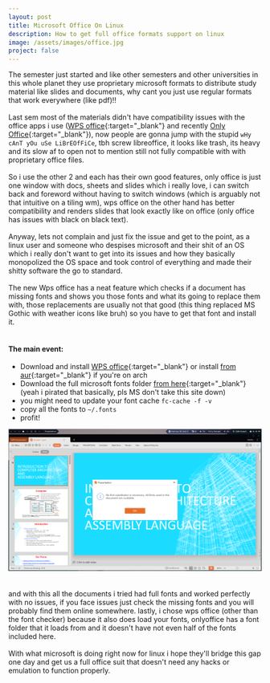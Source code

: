 ```yaml
---
layout: post
title: Microsoft Office On Linux
description: How to get full office formats support on linux
image: /assets/images/office.jpg
project: false
---
```

The semester just started and like other semesters and other universities in this whole planet they use proprietary microsoft formats to distribute study material like slides and documents, why cant you just use regular formats that work everywhere (like pdf)!! <br><br>
Last sem most of the materials didn't have compatibility issues with the office apps i use ([WPS office](https://www.wps.com/index.html){:target="_blank"} and recently [Only Office](https://www.onlyoffice.com/){:target="_blank"}), now people are gonna jump with the stupid ```wHy cAnT yOu uSe LiBrEOfFiCe```, tbh screw libreoffice, it looks like trash, its heavy and its slow af to open not to mention still not fully compatible with with proprietary office files. <br><br> So i use the other 2 and each has their own good features, only office is just one window with docs, sheets and slides which i really love, i can switch back and foreword without having to switch windows (which is arguably not that intuitive on a tiling wm), wps office on the other hand has better compatibility and renders slides that look exactly like on office (only office has issues with black on black text).<br><br>
Anyway, lets not complain and just fix the issue and get to the point, as a linux user and someone who despises microsoft and their shit of an OS which i really don't want to get into its issues and how they basically monopolized the OS space and took control of everything and made their shitty software the go to standard. <br><br>
The new Wps office has a neat feature which checks if a document has missing fonts and shows you those fonts and what its going to replace them with, those replacements are usually not that good (this thing replaced MS Gothic with weather icons like bruh) so you have to get that font and install it.<br> <br>
#### The main event:
- Download and install [WPS office](https://www.wps.com/index.html){:target="_blank"} or install [from aur](https://aur.archlinux.org/packages/wps-office/){:target="_blank"} if you're on arch
- Download the full microsoft fonts folder [from here](https://drive.google.com/open?id=1UlIQRj837nHI7FgqEjzFy7wctaiR9Z3F){:target="_blank"} (yeah i pirated that basically, pls MS don't take this site down)
- you might need to update your font cache ```fc-cache -f -v```
- copy all the fonts to ```~/.fonts```
- profit!

<img src="/assets/images/wps.png">
<br><br><br>
and with this all the documents i tried had full fonts and worked perfectly with no issues, if you face issues just check the missing fonts and you will probably find them online somewhere. lastly, i chose wps office (other than the font checker) because it also does load your fonts, onlyoffice has a font folder that it loads from and it doesn't have not even half of the fonts included here.<br><br>
With what microsoft is doing right now for linux i hope they'll bridge this gap one day and get us a full office suit that doesn't need any hacks  or emulation to function properly.